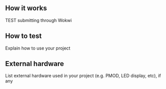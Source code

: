 <!---

This file is used to generate your project datasheet. Please fill in the information below and delete any unused
sections.

You can also include images in this folder and reference them in the markdown. Each image must be less than
512 kb in size, and the combined size of all images must be less than 1 MB.
-->

## How it works

TEST submitting through Wokwi

## How to test

Explain how to use your project

## External hardware

List external hardware used in your project (e.g. PMOD, LED display, etc), if any
